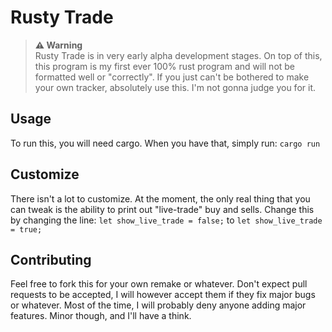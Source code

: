 # Rusty Trade

> **⚠ Warning**<br> Rusty Trade is in very early alpha development stages. On top of this, this program is my first ever 100% rust program and will not be formatted well or "correctly". If you just can't be bothered to make your own tracker, absolutely use this. I'm not gonna judge you for it.

## Usage
To run this, you will need cargo. When you have that, simply run:
```cargo run```

## Customize
There isn't a lot to customize. At the moment, the only real thing that you can tweak is the ability to print out "live-trade" buy and sells. 
Change this by changing the line:
```let show_live_trade = false;```
to
```let show_live_trade = true;```

## Contributing
Feel free to fork this for your own remake or whatever. Don't expect pull requests to be accepted, I will however accept them if they fix major bugs or whatever. Most of the time, I will probably deny anyone adding major features. Minor though, and I'll have a think.
